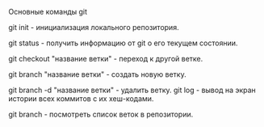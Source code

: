 Основные команды git

git init - инициализация локального репозитория.

git status - получить информацию от git о его текущем состоянии.

git checkout "название ветки" - переход к другой ветке.

git branch "название ветки" - создать новую ветку.

git branch -d "название ветки" - удалить ветку.
git log - вывод на экран истории всех коммитов с их хеш-кодами.

git branch - посмотреть список веток в репозитории.
